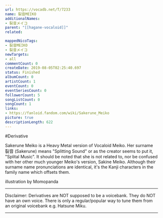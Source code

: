 ```yaml
---
url: https://vocadb.net/T/7233
name: 裂音MEIKO
additionalNames: 
- 裂音メイコ
parent: "[[hagane-vocaloid]]"
related:

mappedNicoTags:
- 裂音MEIKO
- 裂音メイコ
newTargets:
- all
commentCount: 0
createDate: 2019-08-05T02:25:40.697
status: Finished
albumCount: 0
artistCount: 1
eventCount: 0
eventSeriesCount: 0
followerCount: 5
songListCount: 0
songCount: 1
links: 
- https://fanloid.fandom.com/wiki/Sakerune_Meiko
picture: true
descriptionLength: 622
---
```


#Derivative

Sakerune Meiko is a Heavy Metal version of Vocaloid Meiko. Her surname 裂音 (Sakerune) means "Splitting Sound" or as the creator seems to put it, "Splital Music". It should be noted that she is not related to, nor be confused with her other much younger Meiko's version, Sakine Meiko. Although their surname name pronunciations are identical, it's the Kanji characters in the family name which offsets them.

illustration by Momopanda
___
Disclaimer:
Derivatives are NOT supposed to be a voicebank. They do NOT have an own voice. There is only a regular/popular way to tune them from an original voicebank e.g. Hatsune Miku.

---

